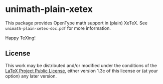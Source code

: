 # unimath-plain-xetex

This package provides OpenType math support in (plain) XeTeX.
See `unimath-plain-xetex-doc.pdf` for more information.

Happy TeXing!

## License

This work may be distributed and/or modified under the conditions of
the [LaTeX Project Public License](http://www.latex-project.org/lppl.txt),
either version 1.3c of this license or (at your option) any later version.
